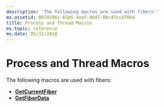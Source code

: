 ```yaml
---
description: 'The following macros are used with fibers:'
ms.assetid: 0b74596c-65b5-4aaf-98d7-8bc47cc870b4
title: Process and Thread Macros
ms.topic: reference
ms.date: 05/31/2018
---
```


# Process and Thread Macros

The following macros are used with fibers:

-   [**GetCurrentFiber**](/windows/win32/api/winnt/nf-winnt-getcurrentfiber)
-   [**GetFiberData**](/windows/win32/api/winnt/nf-winnt-getfiberdata)

 

 
